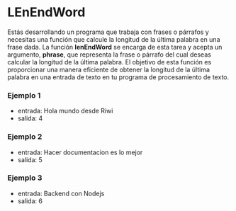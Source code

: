# LEnEndWord
Estás desarrollando un programa que trabaja con frases o párrafos y necesitas una función que calcule la longitud de la última palabra en una frase dada. La función **lenEndWord** se encarga de esta tarea y acepta un argumento, **phrase**, que representa la frase o párrafo del cual deseas calcular la longitud de la última palabra. El objetivo de esta función es proporcionar una manera eficiente de obtener la longitud de la última palabra en una entrada de texto en tu programa de procesamiento de texto.

### Ejemplo 1
- entrada: Hola mundo desde Riwi
- salida: 4

### Ejemplo 2
- entrada: Hacer documentacion es lo mejor
- salida: 5

### Ejemplo 3
- entrada: Backend con Nodejs
- salida: 6
